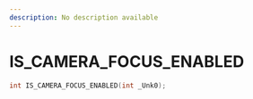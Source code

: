 ```yaml
---
description: No description available 
---
```


# IS_CAMERA_FOCUS_ENABLED

```cpp
int IS_CAMERA_FOCUS_ENABLED(int _Unk0);
```